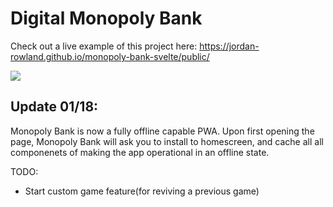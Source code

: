 # Digital Monopoly Bank

Check out a live example of this project here:
https://jordan-rowland.github.io/monopoly-bank-svelte/public/

![](https://i.imgur.com/H7ZDKBI.png)

## Update 01/18:
Monopoly Bank is now a fully offline capable PWA. Upon first opening the page, Monopoly Bank will ask you to install to homescreen, and cache all all componenets of making the app operational in an offline state. 

TODO: 
* Start custom game feature(for reviving a previous game)
